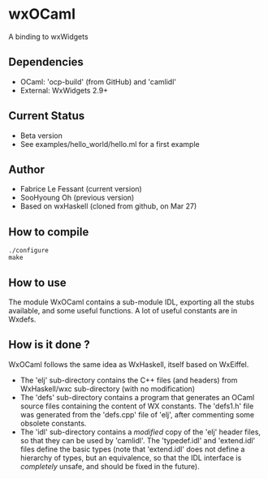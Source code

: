 # wxOCaml

A binding to wxWidgets

## Dependencies

* OCaml: 'ocp-build' (from GitHub) and 'camlidl'
* External: WxWidgets 2.9+

## Current Status

* Beta version
* See examples/hello_world/hello.ml for a first example

## Author

* Fabrice Le Fessant (current version)
* SooHyoung Oh (previous version)
* Based on wxHaskell (cloned from github, on Mar 27)

## How to compile

    ./configure
    make

## How to use

  The module WxOCaml contains a sub-module IDL, exporting all the
 stubs available, and some useful functions. A lot of useful constants
 are in Wxdefs.

## How is it done ?

WxOCaml follows the same idea as WxHaskell, itself based on WxEiffel.

* The 'elj' sub-directory contains the C++ files (and headers) from
  WxHaskell/wxc sub-directory (with no modification)
* The 'defs' sub-directory contains a program that generates an OCaml
  source files containing the content of WX constants. The 'defs1.h' file
  was generated from the 'defs.cpp' file of 'elj', after commenting some
  obsolete constants.
* The 'idl' sub-directory contains a _modified_ copy of the 'elj' header
  files, so that they can be used by 'camlidl'. The 'typedef.idl' and
  'extend.idl' files define the basic types (note that 'extend.idl' does
  not define a hierarchy of types, but an equivalence, so that the IDL
  interface is _completely_ unsafe, and should be fixed in the future).





